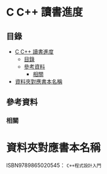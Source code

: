 # C C++ 讀書進度

## 目錄

- [C C++ 讀書進度](#c-c-讀書進度)
	- [目錄](#目錄)
	- [參考資料](#參考資料)
		- [相關](#相關)
- [資料夾對應書本名稱](#資料夾對應書本名稱)

## 參考資料

### 相關

[]()

# 資料夾對應書本名稱

ISBN9789865020545： `C++程式設計入門`

